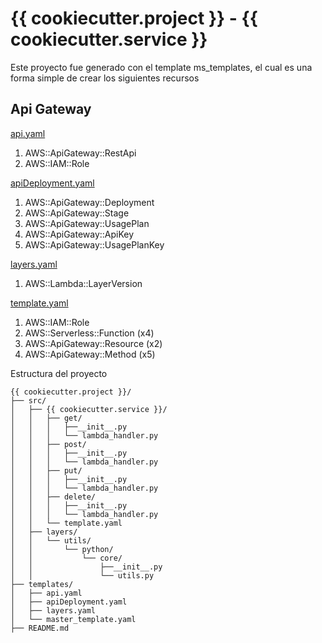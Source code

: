 # {{ cookiecutter.project }} - {{ cookiecutter.service }}

Este proyecto fue generado con el template ms_templates, el cual es una forma simple de crear los siguientes recursos

## Api Gateway

[api.yaml](templates/api.yaml)

1. AWS::ApiGateway::RestApi
2. AWS::IAM::Role

[apiDeployment.yaml](templates/apiDeployment.yaml)

1. AWS::ApiGateway::Deployment
2. AWS::ApiGateway::Stage
3. AWS::ApiGateway::UsagePlan
4. AWS::ApiGateway::ApiKey
5. AWS::ApiGateway::UsagePlanKey

[layers.yaml](templates/layers.yaml)
1. AWS::Lambda::LayerVersion

[template.yaml](src/%7B%7B%20cookiecutter.service%20%7D%7D/template.yaml)
1. AWS::IAM::Role
2. AWS::Serverless::Function (x4)
3. AWS::ApiGateway::Resource (x2)
4. AWS::ApiGateway::Method (x5)


Estructura del proyecto
```text
{{ cookiecutter.project }}/
├── src/
│   ├── {{ cookiecutter.service }}/
│   │   ├── get/
│   │   │   ├──__init__.py
│   │   │   └── lambda_handler.py
│   │   ├── post/
│   │   │   ├──__init__.py
│   │   │   └── lambda_handler.py
│   │   ├── put/
│   │   │   ├──__init__.py
│   │   │   └── lambda_handler.py
│   │   ├── delete/
│   │   │   ├──__init__.py
│   │   │   └── lambda_handler.py
│   │   └── template.yaml
│   ├── layers/
│   │   └── utils/
│   │       └── python/
│   │           └── core/
│   │               ├──__init__.py
│   │               └── utils.py
├── templates/
│   ├── api.yaml
│   ├── apiDeployment.yaml
│   ├── layers.yaml
│   └── master_template.yaml
├── README.md

```
